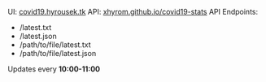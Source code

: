 UI: [covid19.hyrousek.tk](https://covid19.hyrousek.tk)
API: [xhyrom.github.io/covid19-stats](https://xhyrom.github.io/covid19-stats)
API Endpoints:
 - /latest.txt
 - /latest.json
 - /path/to/file/latest.txt
 - /path/to/file/latest.json

Updates every **10:00-11:00**

